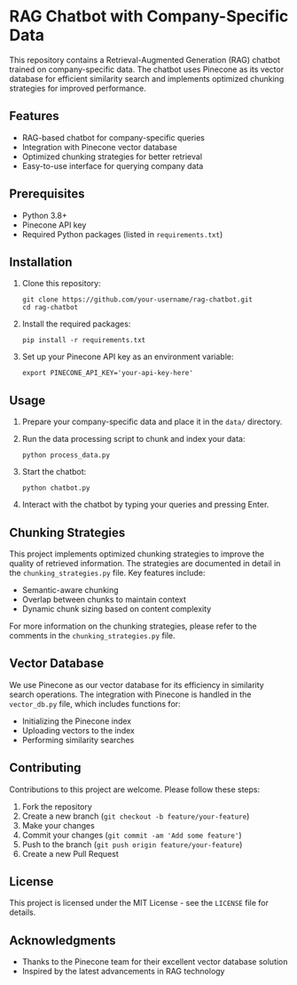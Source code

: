 # RAG Chatbot with Company-Specific Data

This repository contains a Retrieval-Augmented Generation (RAG) chatbot trained on company-specific data. The chatbot uses Pinecone as its vector database for efficient similarity search and implements optimized chunking strategies for improved performance.

## Features

- RAG-based chatbot for company-specific queries
- Integration with Pinecone vector database
- Optimized chunking strategies for better retrieval
- Easy-to-use interface for querying company data

## Prerequisites

- Python 3.8+
- Pinecone API key
- Required Python packages (listed in `requirements.txt`)

## Installation

1. Clone this repository:
   ```
   git clone https://github.com/your-username/rag-chatbot.git
   cd rag-chatbot
   ```

2. Install the required packages:
   ```
   pip install -r requirements.txt
   ```

3. Set up your Pinecone API key as an environment variable:
   ```
   export PINECONE_API_KEY='your-api-key-here'
   ```

## Usage

1. Prepare your company-specific data and place it in the `data/` directory.

2. Run the data processing script to chunk and index your data:
   ```
   python process_data.py
   ```

3. Start the chatbot:
   ```
   python chatbot.py
   ```

4. Interact with the chatbot by typing your queries and pressing Enter.

## Chunking Strategies

This project implements optimized chunking strategies to improve the quality of retrieved information. The strategies are documented in detail in the `chunking_strategies.py` file. Key features include:

- Semantic-aware chunking
- Overlap between chunks to maintain context
- Dynamic chunk sizing based on content complexity

For more information on the chunking strategies, please refer to the comments in the `chunking_strategies.py` file.

## Vector Database

We use Pinecone as our vector database for its efficiency in similarity search operations. The integration with Pinecone is handled in the `vector_db.py` file, which includes functions for:

- Initializing the Pinecone index
- Uploading vectors to the index
- Performing similarity searches

## Contributing

Contributions to this project are welcome. Please follow these steps:

1. Fork the repository
2. Create a new branch (`git checkout -b feature/your-feature`)
3. Make your changes
4. Commit your changes (`git commit -am 'Add some feature'`)
5. Push to the branch (`git push origin feature/your-feature`)
6. Create a new Pull Request

## License

This project is licensed under the MIT License - see the `LICENSE` file for details.

## Acknowledgments

- Thanks to the Pinecone team for their excellent vector database solution
- Inspired by the latest advancements in RAG technology
